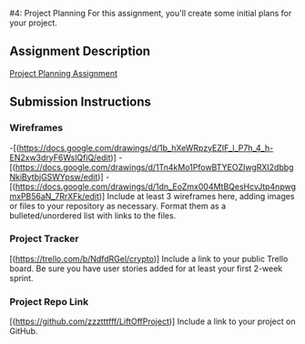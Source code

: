 #4: Project Planning
For this assignment, you'll create some initial plans for your project.

## Assignment Description
[Project Planning Assignment](https://education.launchcode.org/liftoff/modules/assignments/project-planning)

## Submission Instructions

### Wireframes
-[(https://docs.google.com/drawings/d/1b_hXeWRpzyEZIF_l_P7h_4_h-EN2xw3dryF6WslQfiQ/edit)]
-[(https://docs.google.com/drawings/d/1Tn4kMo1PfowBTYEOZIwgRXI2dbbgNkiBytbjGSWYpsw/edit)]
-[(https://docs.google.com/drawings/d/1dn_EoZmx004MtBQesHcvJtp4npwgmxPB56aN_7RrXFk/edit)]
Include at least 3 wireframes here, adding images or files to your repository as necessary. Format them as a bulleted/unordered list with links to the files.

### Project Tracker
[(https://trello.com/b/NdfdRGel/crypto)]
Include a link to your public Trello board. Be sure you have user stories added for at least your first 2-week sprint.

### Project Repo Link
[(https://github.com/zzztttfff/LiftOffProject)]
Include a link to your project on GitHub.
